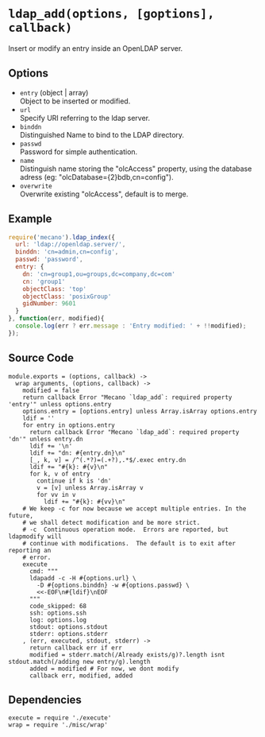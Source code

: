 
# `ldap_add(options, [goptions], callback)`

Insert or modify an entry inside an OpenLDAP server.   

## Options

*   `entry` (object | array)   
    Object to be inserted or modified.   
*   `url`   
    Specify URI referring to the ldap server.   
*   `binddn`   
    Distinguished Name to bind to the LDAP directory.   
*   `passwd`   
    Password for simple authentication.   
*   `name`   
    Distinguish name storing the "olcAccess" property, using the database adress
    (eg: "olcDatabase={2}bdb,cn=config").   
*   `overwrite`   
    Overwrite existing "olcAccess", default is to merge.   

## Example

```js
require('mecano').ldap_index({
  url: 'ldap://openldap.server/',
  binddn: 'cn=admin,cn=config',
  passwd: 'password',
  entry: {
    dn: 'cn=group1,ou=groups,dc=company,dc=com'
    cn: 'group1'
    objectClass: 'top'
    objectClass: 'posixGroup'
    gidNumber: 9601
  }
}, function(err, modified){
  console.log(err ? err.message : 'Entry modified: ' + !!modified);
});
```

## Source Code

    module.exports = (options, callback) ->
      wrap arguments, (options, callback) ->
        modified = false
        return callback Error "Mecano `ldap_add`: required property 'entry'" unless options.entry
        options.entry = [options.entry] unless Array.isArray options.entry
        ldif = ''
        for entry in options.entry
          return callback Error "Mecano `ldap_add`: required property 'dn'" unless entry.dn
          ldif += '\n'
          ldif += "dn: #{entry.dn}\n"
          [_, k, v] = /^(.*?)=(.+?),.*$/.exec entry.dn
          ldif += "#{k}: #{v}\n"
          for k, v of entry
            continue if k is 'dn'
            v = [v] unless Array.isArray v
            for vv in v
              ldif += "#{k}: #{vv}\n"
        # We keep -c for now because we accept multiple entries. In the future, 
        # we shall detect modification and be more strict.
        # -c  Continuous operation mode.  Errors are reported, but ldapmodify will
        # continue with modifications.  The default is to exit after reporting an
        # error.
        execute
          cmd: """
          ldapadd -c -H #{options.url} \
            -D #{options.binddn} -w #{options.passwd} \
            <<-EOF\n#{ldif}\nEOF
          """
          code_skipped: 68
          ssh: options.ssh
          log: options.log
          stdout: options.stdout
          stderr: options.stderr
        , (err, executed, stdout, stderr) ->
          return callback err if err
          modified = stderr.match(/Already exists/g)?.length isnt stdout.match(/adding new entry/g).length
          added = modified # For now, we dont modify
          callback err, modified, added

## Dependencies

    execute = require './execute'
    wrap = require './misc/wrap'



